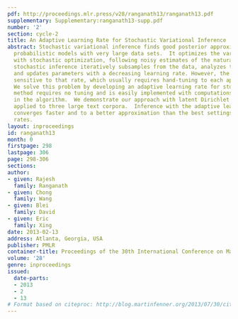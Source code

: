```yaml
---
pdf: http://proceedings.mlr.press/v28/ranganath13/ranganath13.pdf
supplementary: Supplementary:ranganath13-supp.pdf
number: '2'
section: cycle-2
title: An Adaptive Learning Rate for Stochastic Variational Inference
abstract: Stochastic variational inference finds good posterior approximations of
  probabilistic models with very large data sets.  It optimizes the variational objective
  with stochastic optimization, following noisy estimates of the natural gradient.  Operationally,
  stochastic inference iteratively subsamples from the data, analyzes the subsample,
  and updates parameters with a decreasing learning rate. However, the algorithm is
  sensitive to that rate, which usually requires hand-tuning to each application.
  We solve this problem by developing an adaptive learning rate for stochastic inference.  Our
  method requires no tuning and is easily implemented with computations already made
  in the algorithm.  We demonstrate our approach with latent Dirichlet allocation
  applied to three large text corpora.  Inference with the adaptive learning rate
  converges faster and to a better approximation than the best settings of hand-tuned
  rates.
layout: inproceedings
id: ranganath13
month: 0
firstpage: 298
lastpage: 306
page: 298-306
sections: 
author:
- given: Rajesh
  family: Ranganath
- given: Chong
  family: Wang
- given: Blei
  family: David
- given: Eric
  family: Xing
date: 2013-02-13
address: Atlanta, Georgia, USA
publisher: PMLR
container-title: Proceedings of the 30th International Conference on Machine Learning
volume: '28'
genre: inproceedings
issued:
  date-parts:
  - 2013
  - 2
  - 13
# Format based on citeproc: http://blog.martinfenner.org/2013/07/30/citeproc-yaml-for-bibliographies/
---
```

